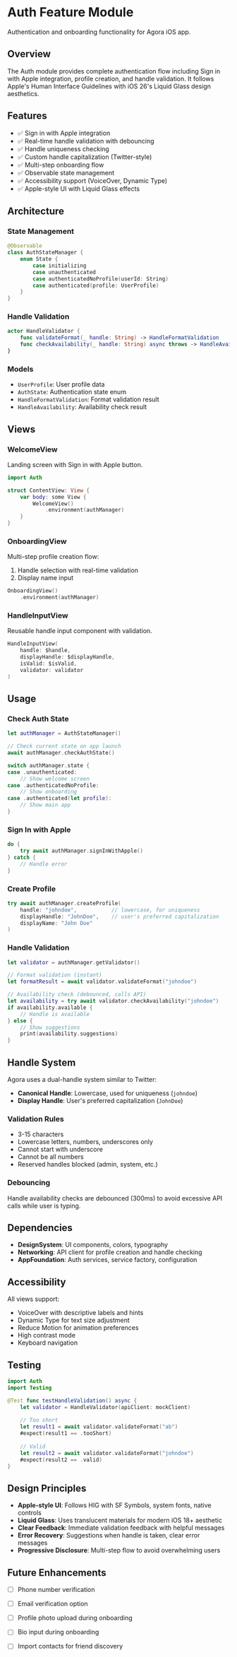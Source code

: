 # Auth Feature Module

Authentication and onboarding functionality for Agora iOS app.

## Overview

The Auth module provides complete authentication flow including Sign in with Apple integration, profile creation, and handle validation. It follows Apple's Human Interface Guidelines with iOS 26's Liquid Glass design aesthetics.

## Features

- ✅ Sign in with Apple integration
- ✅ Real-time handle validation with debouncing
- ✅ Handle uniqueness checking
- ✅ Custom handle capitalization (Twitter-style)
- ✅ Multi-step onboarding flow
- ✅ Observable state management
- ✅ Accessibility support (VoiceOver, Dynamic Type)
- ✅ Apple-style UI with Liquid Glass effects

## Architecture

### State Management

```swift
@Observable
class AuthStateManager {
    enum State {
        case initializing
        case unauthenticated
        case authenticatedNoProfile(userId: String)
        case authenticated(profile: UserProfile)
    }
}
```

### Handle Validation

```swift
actor HandleValidator {
    func validateFormat(_ handle: String) -> HandleFormatValidation
    func checkAvailability(_ handle: String) async throws -> HandleAvailability
}
```

### Models

- `UserProfile`: User profile data
- `AuthState`: Authentication state enum
- `HandleFormatValidation`: Format validation result
- `HandleAvailability`: Availability check result

## Views

### WelcomeView

Landing screen with Sign in with Apple button.

```swift
import Auth

struct ContentView: View {
    var body: some View {
        WelcomeView()
            .environment(authManager)
    }
}
```

### OnboardingView

Multi-step profile creation flow:
1. Handle selection with real-time validation
2. Display name input

```swift
OnboardingView()
    .environment(authManager)
```

### HandleInputView

Reusable handle input component with validation.

```swift
HandleInputView(
    handle: $handle,
    displayHandle: $displayHandle,
    isValid: $isValid,
    validator: validator
)
```

## Usage

### Check Auth State

```swift
let authManager = AuthStateManager()

// Check current state on app launch
await authManager.checkAuthState()

switch authManager.state {
case .unauthenticated:
    // Show welcome screen
case .authenticatedNoProfile:
    // Show onboarding
case .authenticated(let profile):
    // Show main app
}
```

### Sign In with Apple

```swift
do {
    try await authManager.signInWithApple()
} catch {
    // Handle error
}
```

### Create Profile

```swift
try await authManager.createProfile(
    handle: "johndoe",           // lowercase, for uniqueness
    displayHandle: "JohnDoe",    // user's preferred capitalization
    displayName: "John Doe"
)
```

### Handle Validation

```swift
let validator = authManager.getValidator()

// Format validation (instant)
let formatResult = await validator.validateFormat("johndoe")

// Availability check (debounced, calls API)
let availability = try await validator.checkAvailability("johndoe")
if availability.available {
    // Handle is available
} else {
    // Show suggestions
    print(availability.suggestions)
}
```

## Handle System

Agora uses a dual-handle system similar to Twitter:

- **Canonical Handle**: Lowercase, used for uniqueness (`johndoe`)
- **Display Handle**: User's preferred capitalization (`JohnDoe`)

### Validation Rules

- 3-15 characters
- Lowercase letters, numbers, underscores only
- Cannot start with underscore
- Cannot be all numbers
- Reserved handles blocked (admin, system, etc.)

### Debouncing

Handle availability checks are debounced (300ms) to avoid excessive API calls while user is typing.

## Dependencies

- **DesignSystem**: UI components, colors, typography
- **Networking**: API client for profile creation and handle checking
- **AppFoundation**: Auth services, service factory, configuration

## Accessibility

All views support:
- VoiceOver with descriptive labels and hints
- Dynamic Type for text size adjustment
- Reduce Motion for animation preferences
- High contrast mode
- Keyboard navigation

## Testing

```swift
import Auth
import Testing

@Test func testHandleValidation() async {
    let validator = HandleValidator(apiClient: mockClient)
    
    // Too short
    let result1 = await validator.validateFormat("ab")
    #expect(result1 == .tooShort)
    
    // Valid
    let result2 = await validator.validateFormat("johndoe")
    #expect(result2 == .valid)
}
```

## Design Principles

- **Apple-style UI**: Follows HIG with SF Symbols, system fonts, native controls
- **Liquid Glass**: Uses translucent materials for modern iOS 18+ aesthetic
- **Clear Feedback**: Immediate validation feedback with helpful messages
- **Error Recovery**: Suggestions when handle is taken, clear error messages
- **Progressive Disclosure**: Multi-step flow to avoid overwhelming users

## Future Enhancements

- [ ] Phone number verification
- [ ] Email verification option
- [ ] Profile photo upload during onboarding
- [ ] Bio input during onboarding
- [ ] Import contacts for friend discovery

